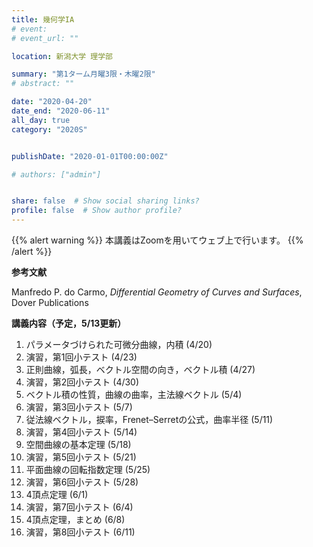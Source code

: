 ```yaml
---
title: 幾何学IA
# event: 
# event_url: ""

location: 新潟大学 理学部

summary: "第1ターム月曜3限・木曜2限"
# abstract: ""

date: "2020-04-20"
date_end: "2020-06-11"
all_day: true
category: "2020S"


publishDate: "2020-01-01T00:00:00Z"

# authors: ["admin"]


share: false  # Show social sharing links?
profile: false  # Show author profile?
---
```

{{% alert warning %}}
本講義はZoomを用いてウェブ上で行います。
{{% /alert %}}

**参考文献**

Manfredo P. do Carmo, *Differential Geometry of Curves and Surfaces*, Dover Publications

**講義内容（予定，5/13更新）**

1. パラメータづけられた可微分曲線，内積 (4/20)
2. 演習，第1回小テスト (4/23)
3. 正則曲線，弧長，ベクトル空間の向き，ベクトル積 (4/27)
4. 演習，第2回小テスト (4/30)
5. ベクトル積の性質，曲線の曲率，主法線ベクトル (5/4)
6. 演習，第3回小テスト (5/7)
7. 従法線ベクトル，捩率，Frenet–Serretの公式，曲率半径 (5/11)
8. 演習，第4回小テスト (5/14)
9. 空間曲線の基本定理 (5/18)
10. 演習，第5回小テスト (5/21)
11. 平面曲線の回転指数定理 (5/25)
12. 演習，第6回小テスト (5/28)
13. 4頂点定理 (6/1)
14. 演習，第7回小テスト (6/4)
15. 4頂点定理，まとめ (6/8)
16. 演習，第8回小テスト (6/11)
